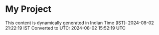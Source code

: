 # My Project

This content is dynamically generated in Indian Time (IST): 2024-08-02 21:22:19 IST
Converted to UTC: 2024-08-02 15:52:19 UTC
